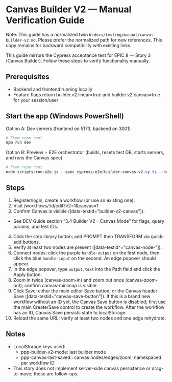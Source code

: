 # Canvas Builder V2 — Manual Verification Guide

Note: This guide has a normalized twin in `docs/testing/manual/canvas-builder-v2.md`. Please prefer the normalized path for new references. This copy remains for backward compatibility with existing links.

This guide mirrors the Cypress acceptance test for EPIC 8 — Story 3 (Canvas Builder). Follow these steps to verify functionality manually.

## Prerequisites
- Backend and frontend running locally
- Feature flags return builder.v2.linear=true and builder.v2.canvas=true for your session/user

## Start the app (Windows PowerShell)
 Option A: Dev servers (frontend on 5173, backend on 3001)

 ```powershell
 # From repo root
 npm run dev
 ```

 Option B: Preview + E2E orchestrator (builds, resets test DB, starts servers, and runs the Canvas spec)

 ```powershell
 # From repo root
 node scripts/run-e2e.js --spec cypress/e2e/builder-canvas-v2.cy.ts --headed
 ```

## Steps
1. Register/login, create a workflow (or use an existing one).
2. Visit /workflows/:id/edit?v2=1&canvas=1
3. Confirm Canvas is visible ([data-testid="builder-v2-canvas"]).
  - See DEV Guide section “3.4 Builder V2 – Canvas Mode” for flags, query params, and test IDs.
4. Click the step library button; add PROMPT then TRANSFORM via quick-add buttons.
5. Verify at least two nodes are present ([data-testid^="canvas-node-"]).
6. Connect nodes: click the purple `handle-output` on the first node, then click the blue `handle-input` on the second. An edge popover should appear.
7. In the edge popover, type `output.text` into the Path field and click the Apply button.
8. Zoom in twice (canvas-zoom-in) and zoom out once (canvas-zoom-out); confirm canvas-minimap is visible.
9. Click Save: either the main editor Save button, or the Canvas header Save ([data-testid="canvas-save-button"]). If this is a brand new workflow without an ID yet, the Canvas Save button is disabled; first use the main Create/Save control to create the workflow. After the workflow has an ID, Canvas Save persists state to localStorage.
10. Reload the same URL; verify at least two nodes and one edge rehydrate.

## Notes
- LocalStorage keys used:
  - ppp-builder-v2-mode: last builder mode
  - ppp-canvas-last-saved:<workflowId>: canvas nodes/edges/zoom; namespaced per workflow ID
- This story does not implement server-side canvas persistence or drag-to-move; those are follow-ups.